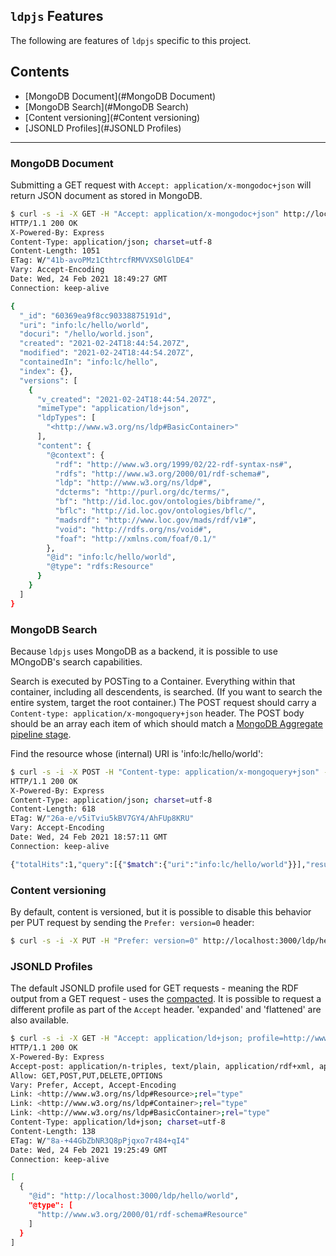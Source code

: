 `ldpjs` Features
----------------

The following are features of `ldpjs` specific to this project.

Contents
-----------------

* [MongoDB Document](#MongoDB Document)
* [MongoDB Search](#MongoDB Search)
* [Content versioning](#Content versioning)
* [JSONLD Profiles](#JSONLD Profiles)

----------------

### MongoDB Document

Submitting a GET request with `Accept: application/x-mongodoc+json` will return 
JSON document as stored in MongoDB.

```bash
$ curl -s -i -X GET -H "Accept: application/x-mongodoc+json" http://localhost:3000/ldp/hello/world
HTTP/1.1 200 OK
X-Powered-By: Express
Content-Type: application/json; charset=utf-8
Content-Length: 1051
ETag: W/"41b-avoPMz1CthtrcfRMVVXS0lGlDE4"
Vary: Accept-Encoding
Date: Wed, 24 Feb 2021 18:49:27 GMT
Connection: keep-alive

{
  "_id": "60369ea9f8cc90338875191d",
  "uri": "info:lc/hello/world",
  "docuri": "/hello/world.json",
  "created": "2021-02-24T18:44:54.207Z",
  "modified": "2021-02-24T18:44:54.207Z",
  "containedIn": "info:lc/hello",
  "index": {},
  "versions": [
    {
      "v_created": "2021-02-24T18:44:54.207Z",
      "mimeType": "application/ld+json",
      "ldpTypes": [
        "<http://www.w3.org/ns/ldp#BasicContainer>"
      ],
      "content": {
        "@context": {
          "rdf": "http://www.w3.org/1999/02/22-rdf-syntax-ns#",
          "rdfs": "http://www.w3.org/2000/01/rdf-schema#",
          "ldp": "http://www.w3.org/ns/ldp#",
          "dcterms": "http://purl.org/dc/terms/",
          "bf": "http://id.loc.gov/ontologies/bibframe/",
          "bflc": "http://id.loc.gov/ontologies/bflc/",
          "madsrdf": "http://www.loc.gov/mads/rdf/v1#",
          "void": "http://rdfs.org/ns/void#",
          "foaf": "http://xmlns.com/foaf/0.1/"
        },
        "@id": "info:lc/hello/world",
        "@type": "rdfs:Resource"
      }
    }
  ]
}
```


### MongoDB Search

Because `ldpjs` uses MongoDB as a backend, it is possible to use MOngoDB's search
capabilities.  

Search is executed by POSTing to a Container.  Everything within that container, 
including all descendents, is searched.  (If you want to search the entire system, 
target the root container.)  The POST request should carry a `Content-type: application/x-mongoquery+json`
header.  The POST body should be an array each item of which should match a 
[MongoDB Aggregate pipeline stage](https://docs.mongodb.com/manual/aggregation/).  

Find the resource whose (internal) URI is 'info:lc/hello/world':
```bash
$ curl -s -i -X POST -H "Content-type: application/x-mongoquery+json" --data '[{"$match": { "uri": "info:lc/hello/world" } }]' http://localhost:3000/ldp/hello
HTTP/1.1 200 OK
X-Powered-By: Express
Content-Type: application/json; charset=utf-8
Content-Length: 618
ETag: W/"26a-e/v5iTviu5kBV7GY4/AhFUp8KRU"
Vary: Accept-Encoding
Date: Wed, 24 Feb 2021 18:57:11 GMT
Connection: keep-alive

{"totalHits":1,"query":[{"$match":{"uri":"info:lc/hello/world"}}],"results":[{"modified":"2021-02-24T18:44:54.207Z","mimeType":"application/ld+json","data":{"@context":{"rdf":"http://www.w3.org/1999/02/22-rdf-syntax-ns#","rdfs":"http://www.w3.org/2000/01/rdf-schema#","ldp":"http://www.w3.org/ns/ldp#","dcterms":"http://purl.org/dc/terms/","bf":"http://id.loc.gov/ontologies/bibframe/","bflc":"http://id.loc.gov/ontologies/bflc/","madsrdf":"http://www.loc.gov/mads/rdf/v1#","void":"http://rdfs.org/ns/void#","foaf":"http://xmlns.com/foaf/0.1/"},"@id":"http://localhost:3000/ldp/hello/world","@type":"rdfs:Resource"}}]}
```


### Content versioning

By default, content is versioned, but it is possible to disable this behavior per 
PUT request by sending the `Prefer: version=0` header:

```bash
$ curl -s -i -X PUT -H "Prefer: version=0" http://localhost:3000/ldp/hello/world
```


### JSONLD Profiles

The default JSONLD profile used for GET requests - meaning the RDF output from a 
GET request - uses the [compacted](http://www.w3.org/ns/json-ld#compacted).  It 
is possible to request a different profile as part of the `Accept` header.
'expanded' and 'flattened' are also available.

```bash
$ curl -s -i -X GET -H "Accept: application/ld+json; profile=http://www.w3.org/ns/json-ld#expanded" http://localhost:3000/ldp/hello/world
HTTP/1.1 200 OK
X-Powered-By: Express
Accept-post: application/n-triples, text/plain, application/rdf+xml, application/n3, text/n3, text/turtle, application/ld+json,  application/x-mongoquery+json
Allow: GET,POST,PUT,DELETE,OPTIONS
Vary: Prefer, Accept, Accept-Encoding
Link: <http://www.w3.org/ns/ldp#Resource>;rel="type"
Link: <http://www.w3.org/ns/ldp#Container>;rel="type"
Link: <http://www.w3.org/ns/ldp#BasicContainer>;rel="type"
Content-Type: application/ld+json; charset=utf-8
Content-Length: 138
ETag: W/"8a-+44GbZbNR3Q8pPjqxo7r484+qI4"
Date: Wed, 24 Feb 2021 19:25:49 GMT
Connection: keep-alive

[
  {
    "@id": "http://localhost:3000/ldp/hello/world",
    "@type": [
      "http://www.w3.org/2000/01/rdf-schema#Resource"
    ]
  }
]
```
